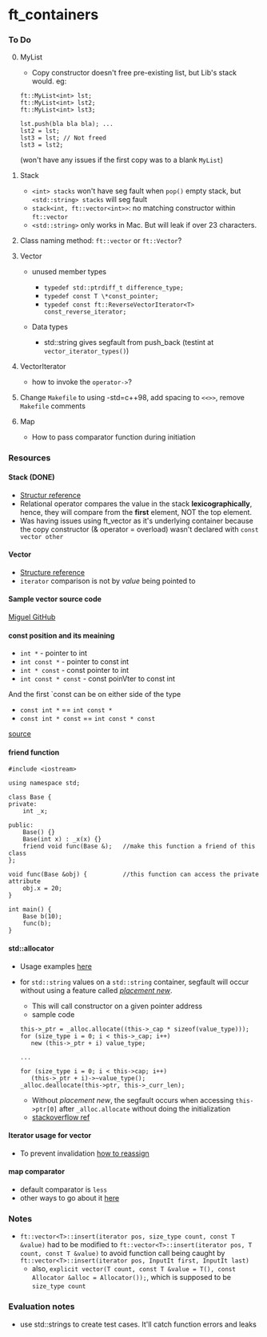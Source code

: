 # ft_containers

### To Do

0. MyList

   - Copy constructor doesn't free pre-existing list, but Lib's stack would. eg:

   ```
   ft::MyList<int> lst;
   ft::MyList<int> lst2;
   ft::MyList<int> lst3;

   lst.push(bla bla bla); ...
   lst2 = lst;
   lst3 = lst; // Not freed
   lst3 = lst2;
   ```

   (won't have any issues if the first copy was to a blank `MyList`)

1. Stack
   - `<int> stacks` won't have seg fault when `pop()` empty stack, but `<std::string> stacks` will seg fault
   - `stack<int, ft::vector<int>>`: no matching constructor within `ft::vector`
   - `<std::string>` only works in Mac. But will leak if over 23 characters.
2. Class naming method: `ft::vector` or `ft::Vector`?
3. Vector

   - unused member types

     - `typedef std::ptrdiff_t difference_type;`
     - `typedef const T \*const_pointer;`
     - `typedef const ft::ReverseVectorIterator<T> const_reverse_iterator;`

   - Data types
     - std::string gives segfault from push_back (testint at `vector_iterator_types()`)

4. VectorIterator
   - how to invoke the `operator->`?
5. Change `Makefile` to using -std=c++98, add spacing to `<<>>`, remove `Makefile` comments
6. Map
   - How to pass comparator function during initiation

### Resources

#### Stack (DONE)

- [Structur reference](https://www.geeksforgeeks.org/stack-data-structure-introduction-program/)
- Relational operator compares the value in the stack **lexicographically**, hence, they will compare from the **first** element, NOT the top element.
- Was having issues using ft_vector as it's underlying container because the copy constructor (& operator = overload) wasn't declared with `const vector other`

#### Vector

- [Structure reference](https://www.geeksforgeeks.org/how-to-implement-our-own-vector-class-in-c/)
- `iterator` comparison is not by _value_ being pointed to

#### Sample vector source code

[Miguel GitHub](https://github.com/Miguel-Deniz/Vector-Implementation/blob/master/Vector%20Implementation/Vector.h)

#### const position and its meaining

- `int *` - pointer to int
- `int const *` - pointer to const int
- `int * const` - const pointer to int
- `int const * const` - const poinVter to const int

And the first `const can be on either side of the type

- `const int *` == `int const *`
- `const int * const` == `int const * const`

[source](https://stackoverflow.com/questions/1143262/what-is-the-difference-between-const-int-const-int-const-and-int-const)

#### friend function

```
#include <iostream>

using namespace std;

class Base {
private:
	int _x;

public:
	Base() {}
	Base(int x) : _x(x) {}
	friend void func(Base &);	//make this function a friend of this class
};

void func(Base &obj) {			//this function can access the private attribute
	obj.x = 20;
}

int main() {
	Base b(10);
	func(b);
}
```

#### std::allocator

- Usage examples [here](https://www.geeksforgeeks.org/stdallocator-in-cpp-with-examples/)
- for `std::string` values on a `std::string` container, segfault will occur without using a feature called [_placement new_](https://en.cppreference.com/w/cpp/language/new#Placement_new).

  - This will call constructor on a given pointer address
  - sample code

  ```
  this->_ptr = _alloc.allocate((this->_cap * sizeof(value_type)));
  for (size_type i = 0; i < this->_cap; i++)
     new (this->_ptr + i) value_type;

  ...

  for (size_type i = 0; i < this->cap; i++)
     (this->_ptr + i)->~value_type();
  _alloc.deallocate(this->ptr, this->_curr_len);
  ```

  - Without _placement new_, the segfault occurs when accessing `this->ptr[0]` after `_alloc.allocate` without doing the initialization
  - [stackoverflow ref](https://stackoverflow.com/questions/68239801/stdto-string-return-empty-string-when-using-stdallocator)

#### Iterator usage for vector

- To prevent invalidation [how to reassign](https://thispointer.com//stdvector-and-iterator-invalidation/)

#### map comparator

- default comparator is `less`
- other ways to go about it [here](https://linuxhint.com/map-comparator-c/)

### Notes

- `ft::vector<T>::insert(iterator pos, size_type count, const T &value)` had to be modified to `ft::vector<T>::insert(iterator pos, T count, const T &value)` to avoid function call being caught by `ft::vector<T>::insert(iterator pos, InputIt first, InputIt last)`
  - also, `explicit vector(T count, const T &value = T(), const Allocator &alloc = Allocator());`, which is supposed to be `size_type count`

### Evaluation notes

- use std::strings to create test cases. It'll catch function errors and leaks
